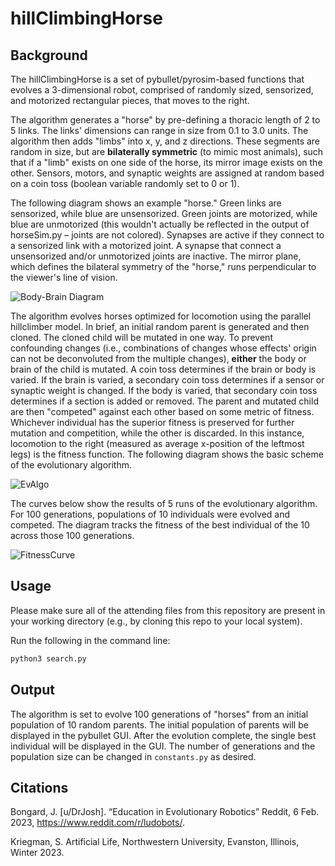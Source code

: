 # hillClimbingHorse

## Background

The hillClimbingHorse is a set of pybullet/pyrosim-based functions that evolves a 3-dimensional robot, comprised of randomly sized, sensorized, and motorized rectangular pieces, that moves to the right.

The algorithm generates a "horse" by pre-defining a thoracic length of 2 to 5 links. The links' dimensions can range in size from 0.1 to 3.0 units. The algorithm then adds "limbs" into x, y, and z directions. These segments are random in size, but are **bilaterally symmetric** (to mimic most animals), such that if a "limb" exists on one side of the horse, its mirror image exists on the other. Sensors, motors, and synaptic weights are assigned at random based on a coin toss (boolean variable randomly set to 0 or 1).

The following diagram shows an example "horse." Green links are sensorized, while blue are unsensorized. Green joints are motorized, while blue are unmotorized (this wouldn't actually be reflected in the output of horseSim.py – joints are not colored). Synapses are active if they connect to a sensorized link with a motorized joint. A synapse that connect a unsensorized and/or unmotorized joints are inactive. The mirror plane, which defines the bilateral symmetry of the "horse," runs perpendicular to the viewer's line of vision. 

![Body-Brain Diagram](https://user-images.githubusercontent.com/122245493/220243994-f18b9ff8-2993-41eb-a7e1-76335d226b88.jpg)


The algorithm evolves horses optimized for locomotion using the parallel hillclimber model. In brief, an initial random parent is generated and then cloned. The cloned child will be mutated in one way. To prevent confounding changes (i.e., combinations of changes whose effects' origin can not be deconvoluted from the multiple changes), **either** the body or brain of the child is mutated. A coin toss determines if the brain or body is varied. If the brain is varied, a secondary coin toss determines if a sensor or synaptic weight is changed. If the body is varied, that secondary coin toss determines if a section is added or removed. The parent and mutated child are then "competed" against each other based on some metric of fitness. Whichever individual has the superior fitness is preserved for further mutation and competition, while the other is discarded. In this instance, locomotion to the right (measured as average x-position of the leftmost legs) is the fitness function. The following diagram shows the basic scheme of the evolutionary algorithm. 

![EvAlgo](https://user-images.githubusercontent.com/122245493/221730155-d7553383-cfa0-45ff-8c91-202135178db7.jpg)


The curves below show the results of 5 runs of the evolutionary algorithm. For 100 generations, populations of 10 individuals were evolved and competed. The diagram tracks the fitness of the best individual of the 10 across those 100 generations. 

![FitnessCurve](https://user-images.githubusercontent.com/122245493/221730753-45c95812-b2ba-484c-9754-fe268de0dd6c.png)


## Usage

Please make sure all of the attending files from this repository are present in your working directory (e.g., by cloning this repo to your local system).

Run the following in the command line:

```bash
python3 search.py
```


## Output

The algorithm is set to evolve 100 generations of "horses" from an initial population of 10 random parents. The initial population of parents will be displayed in the pybullet GUI. After the evolution complete, the single best individual will be displayed in the GUI. The number of generations and the population size can be changed in ```constants.py``` as desired. 


## Citations
Bongard, J. [u/DrJosh]. “Education in Evolutionary Robotics” Reddit, 6 Feb. 2023, https://www.reddit.com/r/ludobots/.

Kriegman, S. Artificial Life, Northwestern University, Evanston, Illinois, Winter 2023.

